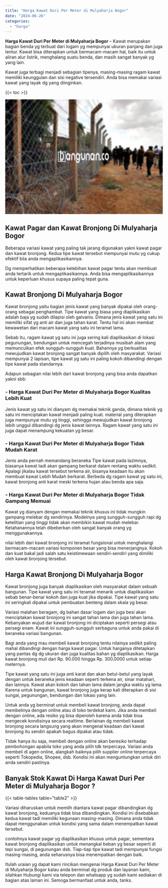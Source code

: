 ```yaml
---
title: "Harga Kawat Duri Per Meter di Mulyaharja Bogor"
date: "2024-06-26"
categories: 
  - "harga"
---
```


**Harga Kawat Duri Per Meter di Mulyaharja Bogor** – Kawat merupakan bagian benda yg terbuat dari logam yg mempunyai ukuran panjang dan juga lentur. Kawat bisa diterapkan untuk bermacam-macam hal, baik itu untuk aliran alur listrik, menghalang suatu benda, dan masih sangat banyak yg yang lain.

Kawat juga terbagi menjadi sebagian tipenya, masing-masing ragam kawat memiliki keunggulan dan sisi negative tersendiri. Anda bisa memakai variasi kawat yang layak dg yang diinginkan.

{{< toc >}}

![Harga Kawat Duri Per Meter di Mulyaharja Bogor](/images/jual-kawat-murah25.png)

## Kawat Pagar dan Kawat Bronjong Di Mulyaharja Bogor

Beberapa variasi kawat yang paling tak jarang digunakan yakni kawat pagar dan kawat bronjong. Kedua tipe kawat tersebut mempunyai mutu yg cukup efektif bila anda mengaplikasikannya.

Dg memperhatikan beberapa kelebihan kawat pagar tentu akan membuat anda tertarik untuk mengaplikasikannya. Anda bisa mengaplikasikannya untuk keperluan khusus supaya paling tepat guna.

## Kawat Bronjong Di Mulyaharja Bogor

Kawat bronjong yaitu bagian jenis kawat yang banyak dipakai oleh orang-orang sebagai penghambat. Tipe kawat yang biasa yang diaplikasikan adalah baja yg sudah dilapisi oleh galvanis. Dimana jenis kawat yang satu ini memiliki sifat yg anti air dan juga tahan karat. Tentu hal ini akan membat kewawetan dari macam kawat yang satu ini teramat lama.

Sebab itu, ragam kawat yg satu ini juga sering kali diaplikasikan di lokasi pegunungan, bendungan untuk mencegah terjadinya musibah alam yang memunculkan efek sungguh-sungguh kuat. Bahannya yg berkualitas mewujudkan kawat bronjong sangat banyak dipilih oleh masyarakat. Variasi mempunyai 2 lapisan, tipe kawat yg satu ini paling kokoh dibandingi dengan tipe kawat pada standarnya.

Adapun sebagian nilai lebih dari kawat bronjong yang bisa anda dapatkan yakni sbb:

### \- Harga Kawat Duri Per Meter di Mulyaharja Bogor Kualitas Lebih Kuat

Jenis kawat yg satu ini dianyam dg memakai teknik ganda, dimana teknik yg satu ini menciptakan kawat menjadi paling kuat. material yang diterapkan juga mempunyai mutu yg tinggi, sehingga mewujudkan kawat bronjong lebih unggul dibandingi dg jenis kawat lainnya. Ragam kawat yang satu ini juga dapat menampung kekuatan yg besar.

### \- Harga Kawat Duri Per Meter di Mulyaharja Bogor Tidak Mudah Karat

Jenis anda pernah memandang beraneka Tipe kawat pada lazimnya, biasanya kawat tadi akan gampang berkarat dalam rentang waktu sedikit. Apalagi jikalau kawat tersebut terkena air, bisanya keadaan itu akan membuat kawat Lebih Mudah berkarat. Berbeda dg ragam kawat yg satu ini, kawat bronjong anti karat meski terkena hujan atau benda apa saja.

### \- Harga Kawat Duri Per Meter di Mulyaharja Bogor Tidak Gampang Memuai

Kawat yg dianyam dengan memakai teknik khusus ini tidak mungkin gampang melebar dg sendirinya. Modelnya yang sungguh-sungguh rapi dg ketelitian yang tinggi tidak akan membikin kawat mudah melebar. Ketahanannya telah dibeberkan oleh sangat banyak orang yg menggunakannya.

nilai lebih dari kawat bronjong ini teramat fungsional untuk menghalangi bermacam-macam variasi komponen besar yang bisa menerjangnya. Kokoh dan kuat bakal jadi salah satu keistimewaan sendiri-sendiri yang dimiliki oleh kawat bronjong tersebut.

## Harga Kawat Bronjong Di Mulyaharja Bogor

Kawat bronjong juga banyak diaplikasikan oleh masyarakat dalam sebuah bangunan. Tipe kawat yang satu ini teramat menarik untuk diaplikasikan sebab benar-benar kokoh dan juga kuat jika dipakai. Tipe kawat yang satu ini seringkali dipakai untuk pembuatan benteng dalam skala yg besar.

Variasi malahan beragam, dg bahan dasar logam dan juga besi akan menciptakan kawat bronjong ini sangat tahan lama dan juga tahan lama. Kebanyakan wujud dar kawat bronjong ini diciptakan seperti persegi atau persegi enam. Kawat ini sungguh-sungguh serbaguna untuk anda pakai di beraneka variasi bangunan.

Bagi anda yang mau membeli kawat bronjong tentu nilainya sedikit paling mahal dibandingi dengan harga kawat pagar. Untuk harganya ditetapkan yang pantas dg dg ukuran dan juga kualitas bahan yg diaplikasikan. Harga kawat bronjong muli dari Rp. 90.000 hingga Rp. 300.0000 untuk setiap meternya.

Tipe kawat yang satu ini juga anti karat dan akan betul-betul yang layak dengan untuk beraneka jenis keadaan seperti terkena air, sinar matahari, dan lainnya. Kawat akan kokoh dan tahan lama dalam jangka waktu yg lama. Karena untuk bangunan, kawat bronjong juga kerap kali diterapkan di sisi sungai, pegunungan, bendungan dan lokasi yang lain.

Untuk anda yg berminat untuk membeli kawat bronjong, anda dapat membelinya dengan online atau di toko terdekat kami. Jika anda membeli dengan online, ada resiko yg bisa diperoleh karena anda tidak bisa mengecek kondisinya secara realtime. Berlainan dg membeli kawat bronjong secara langsung yang akan mengenal keadaan dari kawat bronjong itu sendiri apakah bagus dipakai atau tidak.

Tidak hanya itu saja, membeli dengan online akan beresiko terhadap pembohongan apabila toko yang anda pilih tdk terpercaya. Variasi anda membeli di agen online, alangkah baiknya pilih supplier online terpercaya seperti Tokopedia, Shopee, dsb. Kondisi ini akan menguntungkan untuk diri anda sendiri pastinya.

## Banyak Stok Kawat Di Harga Kawat Duri Per Meter di Mulyaharja Bogor ?

{{< table-tables table="table2" >}}

Variasi diharuskan untuk memlih diantara kawat pagar dibandingkan dg kawat bronjong, keduanya tidak bisa dibandingkan. Kondisi ini disebabkan kedua kawat tadi memiliki kegunaan masing-masing. Dimana anda tidak dapat menggunakan untuk kondisi yang sama dalam menempatkan kawat tersebut.

contohnya kawat pagar yg diaplikasikan khusus untuk pagar, sementara kawat bronjong diaplikasikan untuk menangkal beban yg besar seperti di tepi sungai, di pegunungan dsb. Tiap-tiap tipe kawat tadi mempunyai fungsi masing-masing, anda seharusnya bisa menempatkan dengan baik.

Itulah uraian yg dapat kami rincikan mengenai Harga Kawat Duri Per Meter di Mulyaharja Bogor kalau anda berminat dg produk dan layanan kami, silahkan Hubungi kami via telepon dan whatsapp yg sudah kami sediakan di bagian atas laman ini. Semoga bermanfaat untuk anda, tanks.
